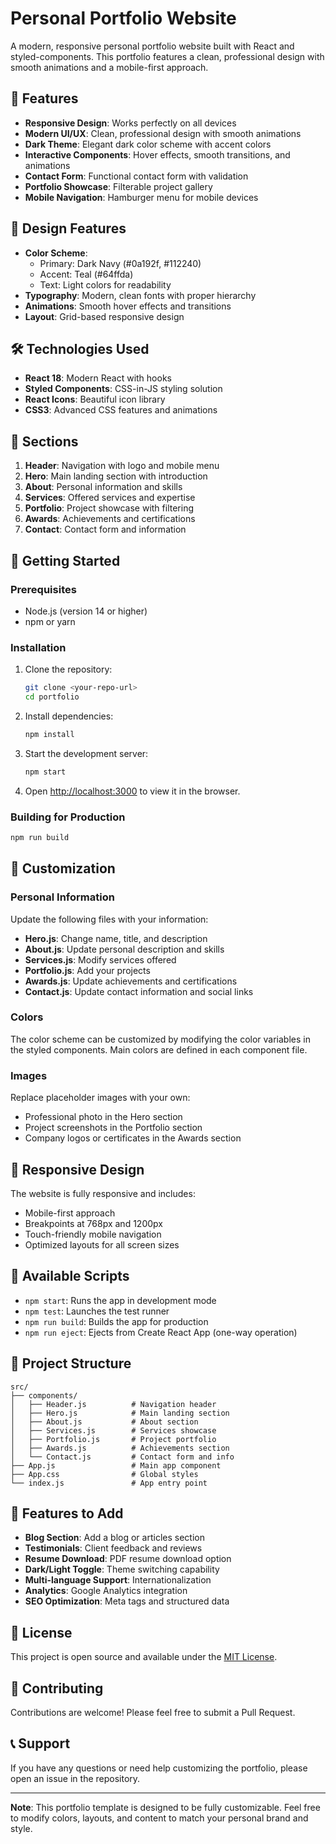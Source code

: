 # Personal Portfolio Website

A modern, responsive personal portfolio website built with React and styled-components. This portfolio features a clean, professional design with smooth animations and a mobile-first approach.

## 🚀 Features

- **Responsive Design**: Works perfectly on all devices
- **Modern UI/UX**: Clean, professional design with smooth animations
- **Dark Theme**: Elegant dark color scheme with accent colors
- **Interactive Components**: Hover effects, smooth transitions, and animations
- **Contact Form**: Functional contact form with validation
- **Portfolio Showcase**: Filterable project gallery
- **Mobile Navigation**: Hamburger menu for mobile devices

## 🎨 Design Features

- **Color Scheme**: 
  - Primary: Dark Navy (#0a192f, #112240)
  - Accent: Teal (#64ffda)
  - Text: Light colors for readability
- **Typography**: Modern, clean fonts with proper hierarchy
- **Animations**: Smooth hover effects and transitions
- **Layout**: Grid-based responsive design

## 🛠️ Technologies Used

- **React 18**: Modern React with hooks
- **Styled Components**: CSS-in-JS styling solution
- **React Icons**: Beautiful icon library
- **CSS3**: Advanced CSS features and animations

## 📱 Sections

1. **Header**: Navigation with logo and mobile menu
2. **Hero**: Main landing section with introduction
3. **About**: Personal information and skills
4. **Services**: Offered services and expertise
5. **Portfolio**: Project showcase with filtering
6. **Awards**: Achievements and certifications
7. **Contact**: Contact form and information

## 🚀 Getting Started

### Prerequisites

- Node.js (version 14 or higher)
- npm or yarn

### Installation

1. Clone the repository:
   ```bash
   git clone <your-repo-url>
   cd portfolio
   ```

2. Install dependencies:
   ```bash
   npm install
   ```

3. Start the development server:
   ```bash
   npm start
   ```

4. Open [http://localhost:3000](http://localhost:3000) to view it in the browser.

### Building for Production

```bash
npm run build
```

## 🎯 Customization

### Personal Information

Update the following files with your information:

- **Hero.js**: Change name, title, and description
- **About.js**: Update personal description and skills
- **Services.js**: Modify services offered
- **Portfolio.js**: Add your projects
- **Awards.js**: Update achievements and certifications
- **Contact.js**: Update contact information and social links

### Colors

The color scheme can be customized by modifying the color variables in the styled components. Main colors are defined in each component file.

### Images

Replace placeholder images with your own:
- Professional photo in the Hero section
- Project screenshots in the Portfolio section
- Company logos or certificates in the Awards section

## 📱 Responsive Design

The website is fully responsive and includes:
- Mobile-first approach
- Breakpoints at 768px and 1200px
- Touch-friendly mobile navigation
- Optimized layouts for all screen sizes

## 🔧 Available Scripts

- `npm start`: Runs the app in development mode
- `npm test`: Launches the test runner
- `npm run build`: Builds the app for production
- `npm run eject`: Ejects from Create React App (one-way operation)

## 📁 Project Structure

```
src/
├── components/
│   ├── Header.js          # Navigation header
│   ├── Hero.js            # Main landing section
│   ├── About.js           # About section
│   ├── Services.js        # Services showcase
│   ├── Portfolio.js       # Project portfolio
│   ├── Awards.js          # Achievements section
│   └── Contact.js         # Contact form and info
├── App.js                 # Main app component
├── App.css                # Global styles
└── index.js               # App entry point
```

## 🌟 Features to Add

- **Blog Section**: Add a blog or articles section
- **Testimonials**: Client feedback and reviews
- **Resume Download**: PDF resume download option
- **Dark/Light Toggle**: Theme switching capability
- **Multi-language Support**: Internationalization
- **Analytics**: Google Analytics integration
- **SEO Optimization**: Meta tags and structured data

## 📄 License

This project is open source and available under the [MIT License](LICENSE).

## 🤝 Contributing

Contributions are welcome! Please feel free to submit a Pull Request.

## 📞 Support

If you have any questions or need help customizing the portfolio, please open an issue in the repository.

---

**Note**: This portfolio template is designed to be fully customizable. Feel free to modify colors, layouts, and content to match your personal brand and style.

